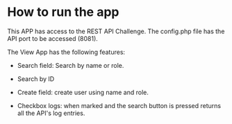 
<h1>How to run the app</h1>

This APP has access to the REST API Challenge. The config.php file has the API port to be accessed (8081).

The View App has the following features:

- Search field: Search by name or role.

- Search by ID  

- Create field: create user using name and role.

- Checkbox logs: when marked and the search button is pressed returns all the API's log entries.
